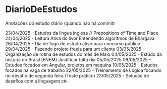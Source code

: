 # DiarioDeEstudos
Anotações do estudo diário (quando não há commit)

23/04/2025 - Estudos da lingua inglesa //  Prepositions of Time and Place <br/>
24/04/2025 - Leitura Ativa do livor Entendendo algoritmos de Bhargava <br/>
26/04/2025 - Dia de fogo do estudo ativo para concurso público
29/04/2025 - Fazendo projeto freela para um cliente
03/05/2025 - Organização de rotina de estudos do mês de Maio
04/05/2025 - Estudo da historia do Brasil (ENEM)
Justificar falta dia 05/05/2025
09/05/2025 - Estudos focados em Angular, projetos em maquina
10/05/2025 - Estudos focados na vaga de trabalho
22/05/2025 - Treinamento de Lógica focando no desafio de segunda feira (Teste prático)
23/05/2025 - Solucão de desafios com a linguagem c#.

